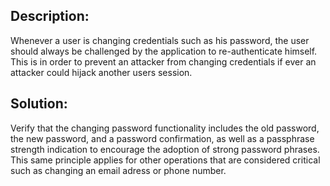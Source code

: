 ## Description:

Whenever a user is changing credentials such as his password, the user should always be
challenged by the application to re-authenticate himself. This is in order to prevent an
attacker from changing credentials if ever an attacker could hijack another users session.

## Solution:

Verify that the changing password functionality includes the old password,
the new password, and a password confirmation, as well as a passphrase strength indication
to encourage the adoption of strong password phrases. This same principle applies for other operations
that are considered critical such as changing an email adress or phone number.
